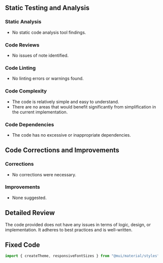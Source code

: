 ## Static Testing and Analysis

### Static Analysis
- No static code analysis tool findings.

### Code Reviews
- No issues of note identified.

### Code Linting
- No linting errors or warnings found.

### Code Complexity
- The code is relatively simple and easy to understand.
- There are no areas that would benefit significantly from simplification in the current implementation.

### Code Dependencies
- The code has no excessive or inappropriate dependencies.

## Code Corrections and Improvements

### Corrections
- No corrections were necessary.

### Improvements
- None suggested.

## Detailed Review

The code provided does not have any issues in terms of logic, design, or implementation. It adheres to best practices and is well-written.

## Fixed Code

```ts
import { createTheme, responsiveFontSizes } from "@mui/material/styles";\n\nexport const colors = {\n  primary: "#750C0C",\n  background: "#F5F5F5",\n  grey: "#767676",\n  secondary: "#000",\n  brand:"#d43725",\n  //solid colors\n  white: "#fff",\n  black: "#000",\n  blue: \'#396dff\',\n  danger: \'#ff0000\'\n};\n\nconst theme = createTheme({\n  breakpoints: {\n    values: {\n      xs: 0,\n      // small\n      sm: 600,\n      // medium\n      md: 900,\n      // large\n      lg: 1200,\n      // extra-large\n      xl: 1500,\n    },\n  },\n\n  typography: {\n    fontFamily: ["Monton", "sans-serif"].join(","),\n    button: {\n      fontWeight: 500,\n      lineHeight: 1.86,\n      fontSize: 18,\n      textTransform: "none",\n    },\n\n    caption: {\n      color: colors.secondary,\n      fontSize: 18,\n      textDecoration: "underline",\n      fontWeight: 600,\n      cursor: "pointer",\n    },\n  },\n\n  components: {\n    MuiContainer: {\n      defaultProps: {\n        maxWidth: "xl",\n      },\n    },\n  },\n\n  palette: {\n    primary: {\n      main: colors.white,\n    },\n    secondary: {\n      main: colors.secondary,\n    },\n    info: {\n      main: colors.grey,\n    },\n    action: {\n      main: "#fff",\n    },\n    brand: {\n      main: colors.brand\n    },\n    blue: {\n      main: colors.blue\n    },\n    danger: {\n      main: colors.danger\n    }\n  },\n});\n\nexport default responsiveFontSizes(theme);\n'
```